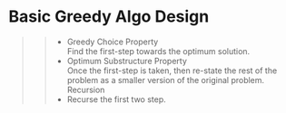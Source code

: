 # Basic Greedy Algo Design
>> - Greedy Choice Property  
  Find the first-step towards the optimum solution.
>> - Optimum Substructure Property  
Once the first-step is taken, then re-state the rest of the problem as a smaller version of the original problem.
Recursion  
>> - Recurse the first two step.
